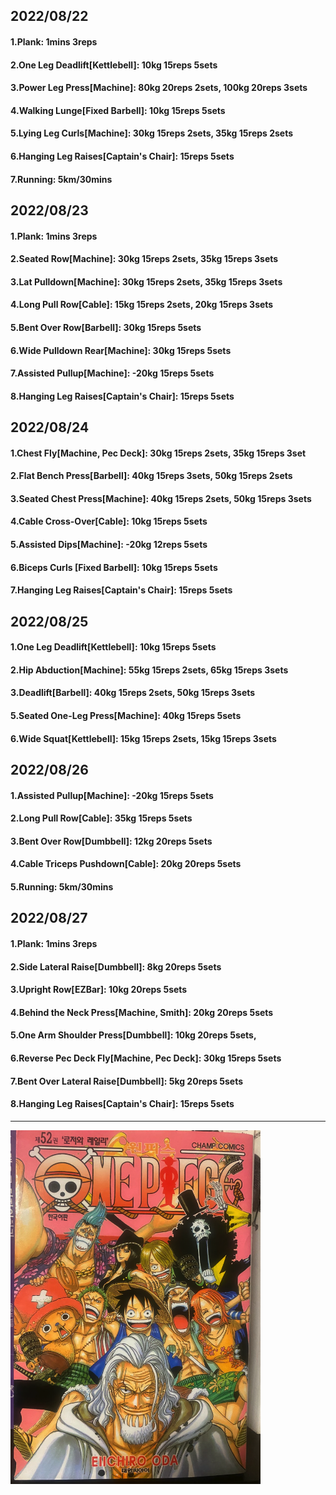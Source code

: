 ## 2022/08/22
#### 1.Plank: 1mins 3reps
#### 2.One Leg Deadlift\[Kettlebell\]: 10kg 15reps 5sets
#### 3.Power Leg Press\[Machine\]: 80kg 20reps 2sets, 100kg 20reps 3sets
#### 4.Walking Lunge\[Fixed Barbell\]: 10kg 15reps 5sets
#### 5.Lying Leg Curls\[Machine\]: 30kg 15reps 2sets, 35kg 15reps 2sets
#### 6.Hanging Leg Raises\[Captain's Chair\]: 15reps 5sets 
#### 7.Running: 5km/30mins

## 2022/08/23
#### 1.Plank: 1mins 3reps
#### 2.Seated Row\[Machine\]: 30kg 15reps 2sets, 35kg 15reps 3sets
#### 3.Lat Pulldown\[Machine\]: 30kg 15reps 2sets, 35kg 15reps 3sets
#### 4.Long Pull Row\[Cable\]: 15kg 15reps 2sets, 20kg 15reps 3sets
#### 5.Bent Over Row\[Barbell\]: 30kg 15reps 5sets
#### 6.Wide Pulldown Rear\[Machine\]: 30kg 15reps 5sets
#### 7.Assisted Pullup\[Machine\]: -20kg 15reps 5sets
#### 8.Hanging Leg Raises\[Captain's Chair\]: 15reps 5sets 

## 2022/08/24
#### 1.Chest Fly\[Machine, Pec Deck\]: 30kg 15reps 2sets, 35kg 15reps 3set
#### 2.Flat Bench Press\[Barbell\]: 40kg 15reps 3sets, 50kg 15reps 2sets
#### 3.Seated Chest Press\[Machine\]: 40kg 15reps 2sets, 50kg 15reps 3sets
#### 4.Cable Cross-Over\[Cable\]: 10kg 15reps 5sets
#### 5.Assisted Dips\[Machine\]: -20kg 12reps 5sets
#### 6.Biceps Curls \[Fixed Barbell\]: 10kg 15reps 5sets
#### 7.Hanging Leg Raises\[Captain's Chair\]: 15reps 5sets 

## 2022/08/25
#### 1.One Leg Deadlift\[Kettlebell\]: 10kg 15reps 5sets
#### 2.Hip Abduction\[Machine\]: 55kg 15reps 2sets, 65kg 15reps 3sets 
#### 3.Deadlift\[Barbell\]: 40kg 15reps 2sets, 50kg 15reps 3sets 
#### 5.Seated One-Leg Press\[Machine\]: 40kg 15reps 5sets
#### 6.Wide Squat\[Kettlebell\]: 15kg 15reps 2sets, 15kg 15reps 3sets

## 2022/08/26
#### 1.Assisted Pullup\[Machine\]: -20kg 15reps 5sets
#### 2.Long Pull Row\[Cable\]: 35kg 15reps 5sets
#### 3.Bent Over Row\[Dumbbell\]: 12kg 20reps 5sets
#### 4.Cable Triceps Pushdown\[Cable\]: 20kg 20reps 5sets
#### 5.Running: 5km/30mins

## 2022/08/27
#### 1.Plank: 1mins 3reps
#### 2.Side Lateral Raise\[Dumbbell\]: 8kg 20reps 5sets
#### 3.Upright Row\[EZBar\]: 10kg 20reps 5sets
#### 4.Behind the Neck Press\[Machine, Smith\]: 20kg 20reps 5sets
#### 5.One Arm Shoulder Press\[Dumbbell\]: 10kg 20reps 5sets,
#### 6.Reverse Pec Deck Fly\[Machine, Pec Deck\]: 30kg 15reps 5sets
#### 7.Bent Over Lateral Raise\[Dumbbell\]: 5kg 20reps 5sets
#### 8.Hanging Leg Raises\[Captain's Chair\]: 15reps 5sets 
---

<img src='../_resources/__052.png' width='400px' />
